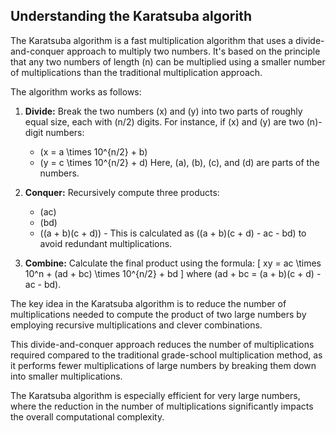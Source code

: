 ## Understanding the Karatsuba algorith

The Karatsuba algorithm is a fast multiplication algorithm that uses a divide-and-conquer approach to multiply two numbers. It's based on the principle that any two numbers of length \(n\) can be multiplied using a smaller number of multiplications than the traditional multiplication approach.

The algorithm works as follows:

1. **Divide:** 
   Break the two numbers \(x\) and \(y\) into two parts of roughly equal size, each with \(n/2\) digits. For instance, if \(x\) and \(y\) are two \(n\)-digit numbers:
   - \(x = a \times 10^{n/2} + b\)
   - \(y = c \times 10^{n/2} + d\)
   Here, \(a\), \(b\), \(c\), and \(d\) are parts of the numbers.

2. **Conquer:** 
   Recursively compute three products:
   - \(ac\)
   - \(bd\)
   - \((a + b)(c + d)\) - This is calculated as \((a + b)(c + d) - ac - bd\) to avoid redundant multiplications.

3. **Combine:** 
   Calculate the final product using the formula:
   \[
   xy = ac \times 10^n + (ad + bc) \times 10^{n/2} + bd
   \]
   where \(ad + bc = (a + b)(c + d) - ac - bd\).

The key idea in the Karatsuba algorithm is to reduce the number of multiplications needed to compute the product of two large numbers by employing recursive multiplications and clever combinations.

This divide-and-conquer approach reduces the number of multiplications required compared to the traditional grade-school multiplication method, as it performs fewer multiplications of large numbers by breaking them down into smaller multiplications.

The Karatsuba algorithm is especially efficient for very large numbers, where the reduction in the number of multiplications significantly impacts the overall computational complexity.